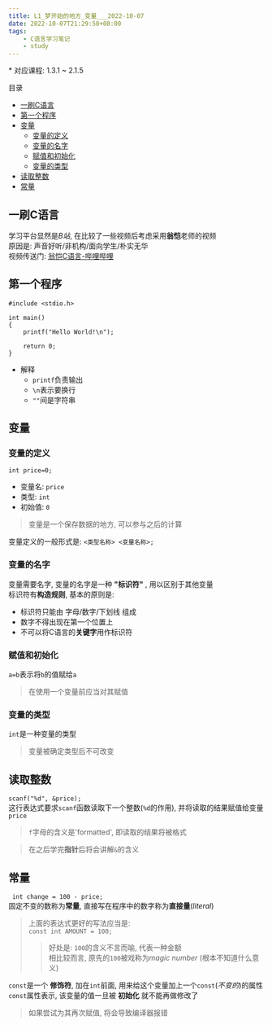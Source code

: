 ```yaml
---
title: L1_梦开始的地方_变量___2022-10-07
date: 2022-10-07T21:29:50+08:00
tags:
    - C语言学习笔记
    - study
---
```


\* 对应课程: 1.3.1 \~ 2.1.5

目录
- [一刷C语言](#一刷c语言)
- [第一个程序](#第一个程序)
- [变量](#变量)
  - [变量的定义](#变量的定义)
  - [变量的名字](#变量的名字)
  - [赋值和初始化](#赋值和初始化)
  - [变量的类型](#变量的类型)
- [读取整数](#读取整数)
- [常量](#常量)

## 一刷C语言
学习平台显然是*B站*, 在比较了一些视频后考虑采用**翁恺**老师的视频  
原因是: 声音好听/非机构/面向学生/朴实无华  
视频传送门: [翁恺C语言-哔哩哔哩](https://b23.tv/TgA42lr)

## 第一个程序
```
#include <stdio.h>

int main()
{
    printf("Hello World!\n");

    return 0;
}
```
+ 解释
  - `printf`负责输出
  - `\n`表示要换行
  - `""`间是字符串

## 变量
### 变量的定义
```int price=0;```
+ 变量名: `price`
+ 类型: `int`
+ 初始值: `0`
> 变量是一个保存数据的地方, 可以参与之后的计算

变量定义的一般形式是:
```<类型名称> <变量名称>;```

### 变量的名字
变量需要名字, 变量的名字是一种 **"标识符"** , 用以区别于其他变量  
标识符有**构造规则**, 基本的原则是: 
+ 标识符只能由 字母/数字/下划线 组成
+ 数字不得出现在第一个位置上
+ 不可以将C语言的**关键字**用作标识符

### 赋值和初始化
`a=b`表示将`b`的值赋给`a`
> 在使用一个变量前应当对其赋值

### 变量的类型
`int`是一种变量的类型  
> 变量被确定类型后不可改变

## 读取整数
`scanf("%d", &price);`  
这行表达式要求`scanf`函数读取下一个整数(`%d`的作用), 并将读取的结果赋值给变量`price`
> `f`字母的含义是'formatted', 即读取的结果将被格式  

> 在之后学完**指针**后将会讲解`&`的含义

## 常量
``` int change = 100 - price;```  
固定不变的数称为**常量**, 直接写在程序中的数字称为**直接量**(*literal*)  
> 上面的表达式更好的写法应当是:  
> ```const int AMOUNT = 100;```
> > 好处是: `100`的含义不言而喻, 代表一种金额  
> 相比较而言, 原先的`100`被戏称为*magic number* (根本不知道什么意义)

`const`是一个 **修饰符**, 加在`int`前面, 用来给这个变量加上一个`const`(*不变的*)的属性  
`const`属性表示, 该变量的值一旦被 **初始化** 就不能再做修改了
> 如果尝试为其再次赋值, 将会导致编译器报错